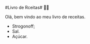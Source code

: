 #Livro de Rceitas# :man_cook:

Olá, bem vindo ao meu livro de receitas.

 - Strogonoff;
 - Sal.
 - Açúcar.